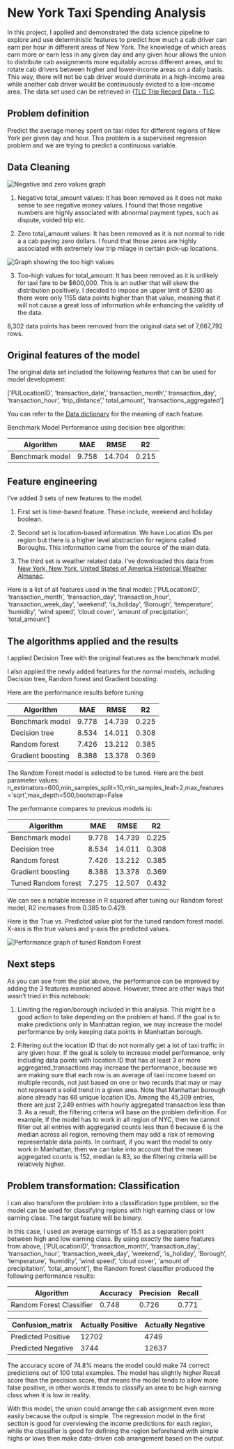 # New York Taxi Spending Analysis
In this project, I applied and demonstrated the data science pipeline to explore and use deterministic features to predict how much a cab driver can earn per hour in different areas of New York. The knowledge of which areas earn more or earn less in any given day and any given hour allows  the union to distribute cab assignments more equitably across different areas, and to rotate cab drivers between higher and lower-income areas on a daily basis. This way, there will not be cab driver would dominate in a high-income area while another cab driver would be continuously evicted to a low-income area. The data set used can be retrieved in ([TLC Trip Record Data - TLC](https://www1.nyc.gov/site/tlc/about/tlc-trip-record-data.page). 

## Problem definition
Predict the average money spent on taxi rides for different regions of New York per given day and hour. This problem is a supervised regression problem and we are trying to predict a continuous variable. 

## Data Cleaning 
![Negative and zero values graph](/images/Negative_and_zero_values_graph.png)

1. Negative total_amount values: It has been removed as it does not make sense to see negative money values. I found that those negative numbers are highly associated with abnormal payment types, such as dispute, voided trip etc. 

2. Zero total_amount values: It has been removed as it is not normal to ride a a cab paying zero dollars. I found that those zeros are highly associated with extremely low trip milage in certain pick-up locations. 

![Graph showing the too high values](/images/too_high_values_graph.png)

3. Too-high values for total_amount: It has been removed as it is unlikely for taxi fare to be $600,000. This is an outlier that will skew the distribution positively. I decided to impose an upper limit of $200 as there were only 1155 data points higher than that value, meaning that it will not cause a great loss of information while enhancing the validity of the data. 

8,302 data points has been removed from the original data set of 7,667,792 rows.

## Original features of the model
The original data set included the following features that can be used for model development: 

[‘PULocationID’, ‘transaction_date’,’ transaction_month’,’ transaction_day’, ‘transaction_hour’, ‘trip_distance’,’ total_amount’, ‘transactions_aggregated’]

You can refer to the [Data dictionary](https://www1.nyc.gov/assets/tlc/downloads/pdf/data_dictionary_trip_records_yellow.pdf)  for the meaning of each feature.

Benchmark Model Performance using decision tree algorithm:

| Algorithm         | MAE   | RMSE   | R2    |
|-------------------|-------|--------|-------|
| Benchmark model   | 9.758 | 14.704 | 0.215 |

## Feature engineering
I’ve added 3 sets of new features to the model. 

1. First set is time-based feature. These include, weekend and holiday boolean.

2. Second set is location-based information. We have Location IDs per region but there is a higher level abstraction for regions called Boroughs. This information came from the source of the main data.

3. The third set is weather related data. I’ve downloaded this data from [New York, New York, United States of America Historical Weather Almanac](https://www.worldweatheronline.com/new-york-weather-history/new-york/us.aspx). 

Here is a list of all features used in the final model: 
[‘PULocationID’, ‘transaction_month’, ‘transaction_day’, ‘transaction_hour’, ‘transaction_week_day’, ‘weekend’, ‘is_holiday’, ‘Borough’, ‘temperature’, ‘humidity’, ‘wind speed’, ‘cloud cover’, ‘amount of precipitation’, ‘total_amount’]

## The algorithms applied and the results
I applied Decision Tree with the original features as the benchmark model.

I also applied the newly added features for the normal models, including Decision tree, Random forest and Gradient boosting. 

Here are the performance results before tuning: 

| Algorithm         | MAE   | RMSE   | R2    |
|-------------------|-------|--------|-------|
| Benchmark model   | 9.778 | 14.739 | 0.225 |
| Decision tree     | 8.534 | 14.011 | 0.308 |
| Random forest     | 7.426 | 13.212 | 0.385 |
| Gradient boosting | 8.388 | 13.378 | 0.369 |

The Random Forest model is selected to be tuned. Here are the best parameter values: n_estimators=600,min_samples_split=10,min_samples_leaf=2,max_features='sqrt',max_depth=500,bootstrap=False

The performance compares to previous models is:

| Algorithm           | MAE   | RMSE   | R2    |
|---------------------|-------|--------|-------|
|   Benchmark model   | 9.778 | 14.739 | 0.225 |
| Decision tree       | 8.534 | 14.011 | 0.308 |
| Random forest       | 7.426 | 13.212 | 0.385 |
| Gradient boosting   | 8.388 | 13.378 | 0.369 |
| Tuned Random forest | 7.275 | 12.507 | 0.432 |

We can see a notable increase in R squared after tuning our Random forest model, R2 increases from 0.385 to 0.429. 

Here is the True vs. Predicted value plot for the tuned random forest model. X-axis is the true values and y-axis the predicted values.

![Performance graph of tuned Random Forest](/images/tuned_random_forest_graph.png)

## Next steps
As you can see from the plot above, the performance can be improved by adding the 3 features mentioned above. However, three are other ways that wasn’t tried in this notebook:

1. Limiting the region/borough included in this analysis. This might be a good action to take depending on the problem at hand. If the goal is to make predictions only in Manhattan region, we may increase the model performance by only keeping data points in Manhattan borough. 

2. Filtering out the location ID that do not normally get a lot of taxi traffic in any given hour. If the goal is solely to increase model performance, only including data points with location ID that has at least 3 or more aggregated_transactions may increase the performance, because we are making sure that each row is an average of taxi income based on multiple records, not just based on one or two records that may or may not represent a solid trend in a given area. Note that Manhattan borough alone already has 68 unique location IDs. Among the 45,309 entries, there are just 2,249 entries with hourly aggregated transaction less than 3. As a result, the filtering criteria will base on the problem definition.
For example, if the model has to work in all region of NYC, then we cannot filter out all entries with aggregated counts less than 6 because 6 is the median across all region, removing them may add a risk of removing representable data points. In contrast, if you want the model to only work in Manhattan, then we can take into account that the mean aggregated counts is 152, median is 83, so the filtering criteria will be relatively higher.

## Problem transformation: Classification 
I can also transform the problem into a classification type problem, so the model can be used for classifying regions with high earning class or low earning class. The target feature will be binary. 

In this case, I used an average earnings of 15.5 as a separation point between high and low earning class.  By using exactly the same features from above, [‘PULocationID’, ‘transaction_month’, ‘transaction_day’, ‘transaction_hour’, ‘transaction_week_day’, ‘weekend’, ‘is_holiday’, ‘Borough’, ‘temperature’, ‘humidity’, ‘wind speed’, ‘cloud cover’, ‘amount of precipitation’, ‘total_amount’], the Random forest classifier produced the following performance results:

| Algorithm                 | Accuracy | Precision | Recall |
|---------------------------|----------|-----------|--------|
| Random Forest Classifier  | 0.748    | 0.726     | 0.771  |

| Confusion_matrix   | Actually Positive | Actually Negative |
|--------------------|-------------------|-------------------|
| Predicted Positive | 12702             | 4749              |
| Predicted Negative | 3744              | 12637             |

The accuracy score of 74.8% means the model could make 74 correct predictions out of 100 total examples. The model has slightly higher Recall score than the precision score, that means the model tends to allow more false positive, in other words it tends to classify an area to be high earning class when it is low in reality.  

With this model, the union could arrange the cab assignment even more easily because the output is simple. The regression model in the first section is good for overviewing the income predictions for each region, while the classifier is good for defining the region beforehand with simple highs or lows then make data-driven cab arrangement based on the output. 

